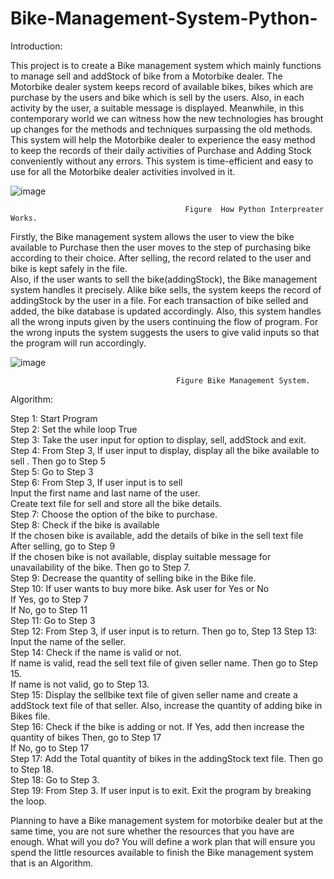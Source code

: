 # Bike-Management-System-Python-

  Introduction: 
 
This project is to create a Bike management system which mainly functions to manage sell and addStock of bike from a Motorbike dealer. The Motorbike dealer system keeps record of available bikes, bikes which are  purchase  by the users and bike which is sell by the users. Also, in each activity by the user, a suitable message is displayed.   Meanwhile, in this contemporary world we can witness how the new technologies has brought up changes for the methods and techniques surpassing the old methods. This system will help the Motorbike dealer to experience the easy method to keep the records of their daily activities of Purchase and Adding Stock conveniently without any errors. This system is time-efficient and easy to use for all the Motorbike dealer activities involved in it. 

 ![image](https://github.com/baralankit111/Bike-Management-System-Python-/assets/128990465/39698c58-85e0-425a-9c9c-0fff290589f2)

                                           Figure  How Python Interpreater Works. 

Firstly, the Bike management system allows the user to view the bike available to Purchase then the user moves to the step of purchasing bike according to their choice. After selling, the record related to the user and bike is kept safely in the file.  
Also, if the user wants to sell the bike(addingStock), the Bike management system handles it precisely. Alike bike sells, the system keeps the record of addingStock by the user in a file. For each transaction of bike selled and added, the bike database is updated accordingly. Also, this system handles all the wrong inputs given by the users continuing the flow of program. For the wrong inputs the system suggests the users to give valid inputs so that the program will run accordingly. 

![image](https://github.com/baralankit111/Bike-Management-System-Python-/assets/128990465/5be5dbbd-e823-49d7-9324-c32a5f7b517b)

  
                                         Figure Bike Management System. 
Algorithm: 

Step 1: Start Program  
Step 2: Set the while loop True  
Step 3: Take the user input for option to display, sell, addStock and exit.  
Step 4: From Step 3, If user input to display, display all the bike available to sell 
          . Then go to Step 5  
Step 5: Go to Step 3  
Step 6: From Step 3, If user input is to sell  
Input the first name and last name of the user.  
             Create text file for sell and store all the bike details.  
Step 7: Choose the option of the bike to purchase.  
Step 8: Check if the bike is available  
If the chosen bike is available, add the details of bike in the sell text file  
             After selling, go to Step 9  
             If the chosen bike is not available, display suitable message for   unavailability of the bike. Then go to Step 7.  
Step 9: Decrease the quantity of selling bike in the Bike file.  
Step 10: If user wants to buy more bike. Ask user for Yes or No  
               If Yes, go to Step 7  
               If No, go to Step 11  
Step 11: Go to Step 3  
Step 12: From Step 3, if user input is to return. Then go to, Step 13 
Step 13: Input the name of the seller.  
Step 14: Check if the name is valid or not.  
               If name is valid, read the sell text file of given seller name. Then                go to Step 15.  
               If name is not valid, go to Step 13.  
Step 15: Display the sellbike text file of given seller name and create a addStock text                file of that seller. Also, increase the quantity of adding bike in Bikes file.  
Step 16: Check if the bike is adding or not. 
             If Yes, add then increase the quantity of bikes Then, go to Step 17  
             If No, go to Step 17  
Step 17: Add the Total quantity of bikes in the addingStock text file. Then go to Step 
18.  
Step 18: Go to Step 3.  
Step 19: From Step 3. If user input is to exit. Exit the program by breaking the loop.  
 
 Planning to have a Bike management system for motorbike dealer but at the same time, you are not sure whether the resources that you have are enough. What will you do? You will define a work plan that will ensure you spend the little resources available to finish the Bike management system that is an Algorithm. 




